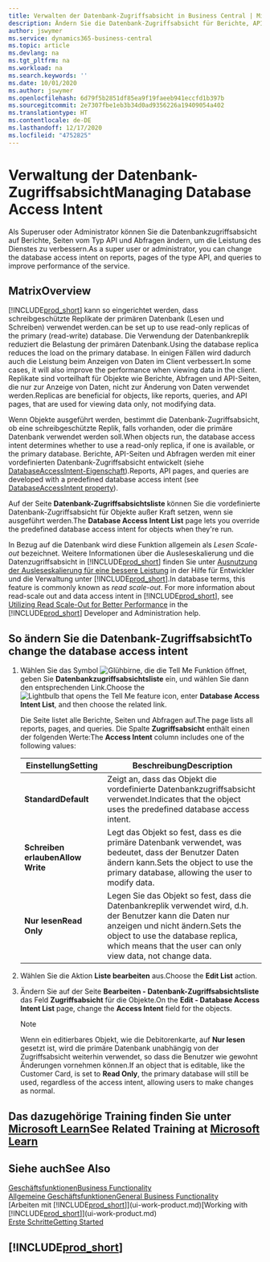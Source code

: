 ```yaml
---
title: Verwalten der Datenbank-Zugriffsabsicht in Business Central | Microsoft Docs
description: Ändern Sie die Datenbank-Zugriffsabsicht für Berichte, API-Seiten und Abfragen.
author: jswymer
ms.service: dynamics365-business-central
ms.topic: article
ms.devlang: na
ms.tgt_pltfrm: na
ms.workload: na
ms.search.keywords: ''
ms.date: 10/01/2020
ms.author: jswymer
ms.openlocfilehash: 6d79f5b2851df85ea9f19faeeb941eccfd1b397b
ms.sourcegitcommit: 2e7307fbe1eb3b34d0ad9356226a19409054a402
ms.translationtype: HT
ms.contentlocale: de-DE
ms.lasthandoff: 12/17/2020
ms.locfileid: "4752825"
---
```

# <a name="managing-database-access-intent"></a><span data-ttu-id="7f7da-103">Verwaltung der Datenbank-Zugriffsabsicht</span><span class="sxs-lookup"><span data-stu-id="7f7da-103">Managing Database Access Intent</span></span> 

<span data-ttu-id="7f7da-104">Als Superuser oder Administrator können Sie die Datenbankzugriffsabsicht auf Berichte, Seiten vom Typ API und Abfragen ändern, um die Leistung des Dienstes zu verbessern.</span><span class="sxs-lookup"><span data-stu-id="7f7da-104">As a super user or administrator, you can change the database access intent on reports, pages of the type API, and queries to improve performance of the service.</span></span>

## <a name="overview"></a><span data-ttu-id="7f7da-105">Matrix</span><span class="sxs-lookup"><span data-stu-id="7f7da-105">Overview</span></span>

[!INCLUDE[prod_short](includes/prod_short.md)] <span data-ttu-id="7f7da-106">kann so eingerichtet werden, dass schreibgeschützte Replikate der primären Datenbank (Lesen und Schreiben) verwendet werden.</span><span class="sxs-lookup"><span data-stu-id="7f7da-106">can be set up to use read-only replicas of the primary (read-write) database.</span></span> <span data-ttu-id="7f7da-107">Die Verwendung der Datenbankreplik reduziert die Belastung der primären Datenbank.</span><span class="sxs-lookup"><span data-stu-id="7f7da-107">Using the database replica reduces the load on the primary database.</span></span> <span data-ttu-id="7f7da-108">In einigen Fällen wird dadurch auch die Leistung beim Anzeigen von Daten im Client verbessert.</span><span class="sxs-lookup"><span data-stu-id="7f7da-108">In some cases, it will also improve the performance when viewing data in the client.</span></span> <span data-ttu-id="7f7da-109">Replikate sind vorteilhaft für Objekte wie Berichte, Abfragen und API-Seiten, die nur zur Anzeige von Daten, nicht zur Änderung von Daten verwendet werden.</span><span class="sxs-lookup"><span data-stu-id="7f7da-109">Replicas are beneficial for objects, like reports, queries, and API pages, that are used for viewing data only, not modifying data.</span></span>

<span data-ttu-id="7f7da-110">Wenn Objekte ausgeführt werden, bestimmt die Datenbank-Zugriffsabsicht, ob eine schreibgeschützte Replik, falls vorhanden, oder die primäre Datenbank verwendet werden soll.</span><span class="sxs-lookup"><span data-stu-id="7f7da-110">When objects run, the database access intent determines whether to use a read-only replica, if one is available, or the primary database.</span></span> <span data-ttu-id="7f7da-111">Berichte, API-Seiten und Abfragen werden mit einer vordefinierten Datenbank-Zugriffsabsicht entwickelt (siehe [DatabaseAccessIntent-Eigenschaft](/dynamics365/business-central/dev-itpro/developer/properties/devenv-dataaccessintent-property)).</span><span class="sxs-lookup"><span data-stu-id="7f7da-111">Reports, API pages, and queries are developed with a predefined database access intent (see [DatabaseAccessIntent property](/dynamics365/business-central/dev-itpro/developer/properties/devenv-dataaccessintent-property)).</span></span>

<span data-ttu-id="7f7da-112">Auf der Seite **Datenbank-Zugriffsabsichtsliste** können Sie die vordefinierte Datenbank-Zugriffsabsicht für Objekte außer Kraft setzen, wenn sie ausgeführt werden.</span><span class="sxs-lookup"><span data-stu-id="7f7da-112">The **Database Access Intent List** page lets you override the predefined database access intent for objects when they're run.</span></span>

<span data-ttu-id="7f7da-113">In Bezug auf die Datenbank wird diese Funktion allgemein als *Lesen Scale-out* bezeichnet. Weitere Informationen über die Ausleseskalierung und die Datenzugriffsabsicht in [!INCLUDE[prod_short](includes/prod_short.md)] finden Sie unter [Ausnutzung der Ausleseskalierung für eine bessere Leistung](/dynamics365/business-central/dev-itpro/administration/database-read-scale-out-overview) in der Hilfe für Entwickler und die Verwaltung unter [!INCLUDE[prod_short](includes/prod_short.md)].</span><span class="sxs-lookup"><span data-stu-id="7f7da-113">In database terms, this feature is commonly known as *read scale-out*. For more information about read-scale out and data access intent in [!INCLUDE[prod_short](includes/prod_short.md)], see [Utilizing Read Scale-Out for Better Performance](/dynamics365/business-central/dev-itpro/administration/database-read-scale-out-overview) in the [!INCLUDE[prod_short](includes/prod_short.md)] Developer and Administration help.</span></span>

## <a name="to-change-the-database-access-intent"></a><span data-ttu-id="7f7da-114">So ändern Sie die Datenbank-Zugriffsabsicht</span><span class="sxs-lookup"><span data-stu-id="7f7da-114">To change the database access intent</span></span>

1. <span data-ttu-id="7f7da-115">Wählen Sie das Symbol ![Glühbirne, die die Tell Me Funktion öffnet](media/ui-search/search_small.png "Was möchten Sie tun?"), geben Sie **Datenbankzugriffsabsichtsliste** ein, und wählen Sie dann den entsprechenden Link.</span><span class="sxs-lookup"><span data-stu-id="7f7da-115">Choose the ![Lightbulb that opens the Tell Me feature](media/ui-search/search_small.png "Tell me what you want to do") icon, enter **Database Access Intent List**, and then choose the related link.</span></span>

    <span data-ttu-id="7f7da-116">Die Seite listet alle Berichte, Seiten und Abfragen auf.</span><span class="sxs-lookup"><span data-stu-id="7f7da-116">The page lists all reports, pages, and queries.</span></span> <span data-ttu-id="7f7da-117">Die Spalte **Zugriffsabsicht** enthält einen der folgenden Werte:</span><span class="sxs-lookup"><span data-stu-id="7f7da-117">The **Access Intent** column includes one of the following values:</span></span>

    |<span data-ttu-id="7f7da-118">**Einstellung**</span><span class="sxs-lookup"><span data-stu-id="7f7da-118">**Setting**</span></span>|<span data-ttu-id="7f7da-119">**Beschreibung**</span><span class="sxs-lookup"><span data-stu-id="7f7da-119">**Description**</span></span>|  
    |------------|-------------|  
    |<span data-ttu-id="7f7da-120">**Standard**</span><span class="sxs-lookup"><span data-stu-id="7f7da-120">**Default**</span></span>|<span data-ttu-id="7f7da-121">Zeigt an, dass das Objekt die vordefinierte Datenbankzugriffsabsicht verwendet.</span><span class="sxs-lookup"><span data-stu-id="7f7da-121">Indicates that the object uses the predefined database access intent.</span></span>|
    |<span data-ttu-id="7f7da-122">**Schreiben erlauben**</span><span class="sxs-lookup"><span data-stu-id="7f7da-122">**Allow Write**</span></span>|<span data-ttu-id="7f7da-123">Legt das Objekt so fest, dass es die primäre Datenbank verwendet, was bedeutet, dass der Benutzer Daten ändern kann.</span><span class="sxs-lookup"><span data-stu-id="7f7da-123">Sets the object to use the primary database, allowing the user to modify data.</span></span>|
    |<span data-ttu-id="7f7da-124">**Nur lesen**</span><span class="sxs-lookup"><span data-stu-id="7f7da-124">**Read Only**</span></span>|<span data-ttu-id="7f7da-125">Legen Sie das Objekt so fest, dass die Datenbankreplik verwendet wird, d.h. der Benutzer kann die Daten nur anzeigen und nicht ändern.</span><span class="sxs-lookup"><span data-stu-id="7f7da-125">Sets the object to use the database replica, which means that the user can only view data, not change data.</span></span>|

2. <span data-ttu-id="7f7da-126">Wählen Sie die Aktion **Liste bearbeiten** aus.</span><span class="sxs-lookup"><span data-stu-id="7f7da-126">Choose the **Edit List** action.</span></span>

3. <span data-ttu-id="7f7da-127">Ändern Sie auf der Seite **Bearbeiten - Datenbank-Zugriffsabsichtsliste** das Feld **Zugriffsabsicht** für die Objekte.</span><span class="sxs-lookup"><span data-stu-id="7f7da-127">On the **Edit - Database Access Intent List** page, change the **Access Intent** field for the objects.</span></span>

    > [!NOTE]
    > <span data-ttu-id="7f7da-128">Wenn ein editierbares Objekt, wie die Debitorenkarte, auf **Nur lesen** gesetzt ist, wird die primäre Datenbank unabhängig von der Zugriffsabsicht weiterhin verwendet, so dass die Benutzer wie gewohnt Änderungen vornehmen können.</span><span class="sxs-lookup"><span data-stu-id="7f7da-128">If an object that is editable, like the Customer Card, is set to **Read Only**, the primary database will still be used, regardless of the access intent, allowing users to make changes as normal.</span></span>

## <a name="see-related-training-at-microsoft-learn"></a><span data-ttu-id="7f7da-129">Das dazugehörige Training finden Sie unter [Microsoft Learn](/learn/paths/deploy-configure-dynamics-365-business-central/)</span><span class="sxs-lookup"><span data-stu-id="7f7da-129">See Related Training at [Microsoft Learn](/learn/paths/deploy-configure-dynamics-365-business-central/)</span></span>

## <a name="see-also"></a><span data-ttu-id="7f7da-130">Siehe auch</span><span class="sxs-lookup"><span data-stu-id="7f7da-130">See Also</span></span>
[<span data-ttu-id="7f7da-131">Geschäftsfunktionen</span><span class="sxs-lookup"><span data-stu-id="7f7da-131">Business Functionality</span></span>](across-business-functionality.md)  
[<span data-ttu-id="7f7da-132">Allgemeine Geschäftsfunktionen</span><span class="sxs-lookup"><span data-stu-id="7f7da-132">General Business Functionality</span></span>](ui-across-business-areas.md)  
<span data-ttu-id="7f7da-133">[Arbeiten mit [!INCLUDE[prod_short](includes/prod_short.md)]](ui-work-product.md)</span><span class="sxs-lookup"><span data-stu-id="7f7da-133">[Working with [!INCLUDE[prod_short](includes/prod_short.md)]](ui-work-product.md)</span></span>  
[<span data-ttu-id="7f7da-134">Erste Schritte</span><span class="sxs-lookup"><span data-stu-id="7f7da-134">Getting Started</span></span>](product-get-started.md)    

## [!INCLUDE[prod_short](includes/free_trial_md.md)]  
